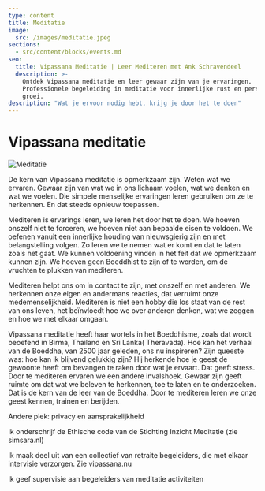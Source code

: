 ```yaml
---
type: content
title: Meditatie
image:
  src: /images/meditatie.jpeg
sections:
  - src/content/blocks/events.md
seo:
  title: Vipassana Meditatie | Leer Mediteren met Ank Schravendeel
  description: >-
    Ontdek Vipassana meditatie en leer gewaar zijn van je ervaringen.
    Professionele begeleiding in meditatie voor innerlijke rust en persoonlijke
    groei.
description: "Wat je ervoor nodig hebt, krijg je door het te doen"
---
```


# Vipassana meditatie

![Meditatie](/images/meditatie.jpeg)

De kern van Vipassana meditatie is opmerkzaam zijn. Weten wat we ervaren. Gewaar zijn van wat we in ons lichaam voelen, wat we denken en wat we voelen. Die simpele menselijke ervaringen leren gebruiken om ze te herkennen. En dat steeds opnieuw toepassen.

Mediteren is ervarings leren, we leren het door het te doen. We hoeven onszelf niet te forceren, we hoeven niet aan bepaalde eisen te voldoen. We oefenen vanuit een innerlijke houding van nieuwsgierig zijn en met belangstelling volgen. Zo leren we te nemen wat er komt en dat te laten zoals het gaat. We kunnen voldoening vinden in het feit dat we opmerkzaam kunnen zijn. We hoeven geen Boeddhist te zijn of te worden, om de vruchten te plukken van mediteren.

Mediteren helpt ons om in contact te zijn, met onszelf en met anderen. We herkennen onze eigen en andermans reacties, dat verruimt onze medemenselijkheid. Mediteren is niet een hobby die los staat van de rest van ons leven, het beïnvloedt hoe we over anderen denken, wat we zeggen en hoe we met elkaar omgaan.

Vipassana meditatie heeft haar wortels in het Boeddhisme, zoals dat wordt beoefend in Birma, Thailand en Sri Lanka( Theravada). Hoe kan het verhaal van de Boeddha, van 2500 jaar geleden, ons nu inspireren? Zijn queeste was: hoe kan ik blijvend gelukkig zijn? Hij herkende hoe je geest de gewoonte heeft om bevangen te raken door wat je ervaart. Dat geeft stress. Door te mediteren ervaren we een andere invalshoek. Gewaar zijn geeft ruimte om dat wat we beleven te herkennen, toe te laten en te onderzoeken. Dat is de kern van de leer van de Boeddha. Door te mediteren leren we onze geest kennen, trainen en berijden.

Andere plek: privacy en aansprakelijkheid

Ik onderschrijf de Ethische code van de Stichting Inzicht Meditatie (zie simsara.nl)

Ik maak deel uit van een collectief van retraite begeleiders, die met elkaar intervisie verzorgen. Zie vipassana.nu

Ik geef supervisie aan begeleiders van meditatie activiteiten
